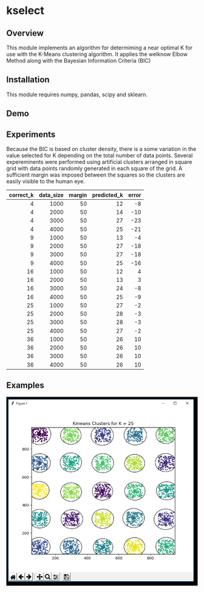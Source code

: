 # kselect

## Overview

This module implements an algorithm for determiming a near optimal K for use with the K-Means clustering algorithm. It applies the welknow Elbow Method along with the Bayesian Information Criteria (BIC)

## Installation

This module requires numpy, pandas, scipy and sklearn.

## Demo

## Experiments

Because the BIC is based on cluster density, there is a some variation in the value selected for K depending on the total number of data points. Several expereminents were performed using artificial clusters arranged in square grid with data points randomly generated in each square of the grid. A sufficient margin was imposed between the squares so the clusters are easily visible to the human eye.


| correct_k |  data_size |  margin |  predicted_k |  error |
| --------: | ----------:| -------:| ------------:| ------:|
|         4 |       1000 |      50 |           12 |     -8 |
|         4 |       2000 |      50 |           14 |    -10 |
|         4 |       3000 |      50 |           27 |    -23 |
|         4 |       4000 |      50 |           25 |    -21 |
|         9 |       1000 |      50 |           13 |     -4 |
|         9 |       2000 |      50 |           27 |    -18 |
|         9 |       3000 |      50 |           27 |    -18 |
|         9 |       4000 |      50 |           25 |    -16 |
|        16 |       1000 |      50 |           12 |      4 |
|        16 |       2000 |      50 |           13 |      3 |
|        16 |       3000 |      50 |           24 |     -8 |
|        16 |       4000 |      50 |           25 |     -9 |
|        25 |       1000 |      50 |           27 |     -2 |
|        25 |       2000 |      50 |           28 |     -3 |
|        25 |       3000 |      50 |           28 |     -3 |
|        25 |       4000 |      50 |           27 |     -2 |
|        36 |       1000 |      50 |           26 |     10 |
|        36 |       2000 |      50 |           26 |     10 |
|        36 |       3000 |      50 |           26 |     10 |
|        36 |       4000 |      50 |           26 |     10 |


## Examples

![alt text](img/kselect-25.PNG?raw=true)
